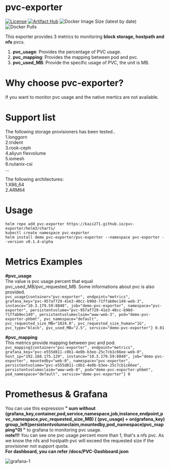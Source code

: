 # pvc-exporter
[![License](https://img.shields.io/badge/License-Apache%202.0-blue.svg)](https://opensource.org/licenses/Apache-2.0)
[![Artifact Hub](https://img.shields.io/endpoint?url=https://artifacthub.io/badge/repository/pvc-exporter)](https://artifacthub.io/packages/search?repo=pvc-exporter)
![Docker Image Size (latest by date)](https://img.shields.io/docker/image-size/dockerid31415926/pvc-exporter?label=pvc-exporter)
![Docker Pulls](https://img.shields.io/docker/pulls/dockerid31415926/pvc-exporter)


This exporter provides 3 metrics to monitoring **block storage, hostpath and nfs** pvcs.  
1. **pvc_usage**: Provides the percentage of PVC usage.  
2. **pvc_mapping**: Provides the mapping between pod and pvc.  
3. **pvc_used_MB**: Provide the specific usage of PVC, the unit is MB.  

# Why choose pvc-exporter?
If you want to monitor pvc usage and the native mertics are not available. 

# Support list
The following storage provisioners has been tested..  
1.longgorn  
2.trident  
3.rook-ceph  
4.aliyun flexvolume  
5.iomesh  
6.nutanix-csi  
...  

The following architectures:  
1.X86_64  
2.ARM64  

 
# Usage  
```
helm repo add pvc-exporter https://kais271.github.io/pvc-exporter/helm3/charts/  
kubectl create namespace pvc-exporter  
helm install demo pvc-exporter/pvc-exporter --namespace pvc-exporter --version v0.1.4-alpha  
```
# Metrics Examples  
**#pvc_usage**  
The value is pvc usage percent that equal pvc_used_MB/pvc_requested_MB. Some informations about pvc is also provided.  
`pvc_usage{container="pvc-exporter", endpoint="metrics", grafana_key="pvc-957af729-41e3-40cc-b90d-71ffab0ec149-web-3", instance="10.3.179.59:8848", job="demo-pvc-exporter", namespace="pvc-exporter", persistentvolume="pvc-957af729-41e3-40cc-b90d-71ffab0ec149", persistentvolumeclaim="www-web-3", pod="demo-pvc-exporter-phbmt", pvc_namespace="default", pvc_requested_size_MB="1024.0", pvc_requested_size_human="1G", pvc_type="block", pvc_used_MB="2.5", service="demo-pvc-exporter"} 0.01  `

**#pvc_mapping**  
This metrics provide mapping between pvc and pod.  
`pvc_mapping{container="pvc-exporter", endpoint="metrics", grafana_key="pvc-e555d811-c0b1-4e0b-b3ee-25c7cb1c66ee-web-0", host_ip="192.168.175.129", instance="10.3.179.59:8848", job="demo-pvc-exporter", mountedby="web-0", namespace="pvc-exporter", persistentvolume="pvc-e555d811-c0b1-4e0b-b3ee-25c7cb1c66ee", persistentvolumeclaim="www-web-0", pod="demo-pvc-exporter-phbmt", pod_namespace="default", service="demo-pvc-exporter"} 0`

# Promethesus & Grafana

You can use this expression **" sum without (grafana_key,container,pod,service,namespace,job,instance,endpoint,pvc_namespace,pvc_requested_size_MB) ( (pvc_usage) + on(grafana_key) group_left(persistentvolumeclaim,mountedby,pod_namespace)pvc_mapping*0) "** to grafana to monitoring pvc usage.  
**note!!!** You can see one pvc usage percent more than 1, that's a nfs pvc. As we know the nfs and hostpath pvc will exceed the requested size if the provisioner not support quota.  
**For dashboard, you can refer /docs/PVC-Dashboard.json**  

![grafana-1](./docs/grafana-1223.png)
